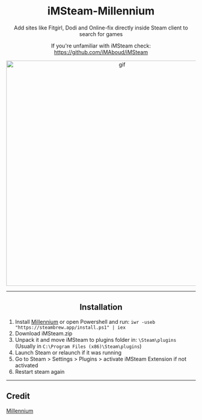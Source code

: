 <div align="center">

# iMSteam-Millennium

Add sites like Fitgirl, Dodi and Online-fix directly inside Steam client to search for games

If you're unfamiliar with iMSteam check: https://github.com/iMAboud/iMSteam

<img src="https://i.imgur.com/I4Ohy8N.gif" alt="gif" width="600">

_____________________________________________________________________

## Installation
</div>

1. Install [Millennium](https://github.com/shdwmtr) or open Powershell and run: ``iwr -useb "https://steambrew.app/install.ps1" | iex``
2. Download iMSteam.zip
3. Unpack it and move iMSteam to plugins folder in: ``\Steam\plugins`` (Usually in ``C:\Program Files (x86)\Steam\plugins``)
4. Launch Steam or relaunch if it was running
5. Go to Steam > Settings > Plugins > activate iMSteam Extension if not activated
6. Restart steam again

_____________________________________________________________________
## Credit
[Millennium](https://github.com/shdwmtr)
